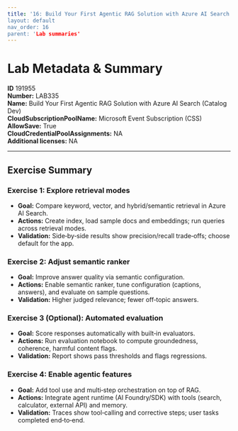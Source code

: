 ```yaml
---
title: '16: Build Your First Agentic RAG Solution with Azure AI Search (Catalog Dev)` 
layout: default
nav_order: 16
parent: 'Lab summaries'
--- 
```


# Lab Metadata & Summary

**ID** 191955  
**Number:** LAB335  
**Name:** Build Your First Agentic RAG Solution with Azure AI Search (Catalog Dev)  
**CloudSubscriptionPoolName:** Microsoft Event Subscription (CSS)  
**AllowSave:** True  
**CloudCredentialPoolAssignments:** NA  
**Additional licenses:** NA  

---

## Exercise Summary
### Exercise 1: Explore retrieval modes
- **Goal:** Compare keyword, vector, and hybrid/semantic retrieval in Azure AI Search.
- **Actions:** Create index, load sample docs and embeddings; run queries across retrieval modes.
- **Validation:** Side‑by‑side results show precision/recall trade‑offs; choose default for the app.

### Exercise 2: Adjust semantic ranker
- **Goal:** Improve answer quality via semantic configuration.
- **Actions:** Enable semantic ranker, tune configuration (captions, answers), and evaluate on sample questions.
- **Validation:** Higher judged relevance; fewer off‑topic answers.

### Exercise 3 (Optional): Automated evaluation
- **Goal:** Score responses automatically with built‑in evaluators.
- **Actions:** Run evaluation notebook to compute groundedness, coherence, harmful content flags.
- **Validation:** Report shows pass thresholds and flags regressions.

### Exercise 4: Enable agentic features
- **Goal:** Add tool use and multi‑step orchestration on top of RAG.
- **Actions:** Integrate agent runtime (AI Foundry/SDK) with tools (search, calculator, external API) and memory.
- **Validation:** Traces show tool‑calling and corrective steps; user tasks completed end‑to‑end.
